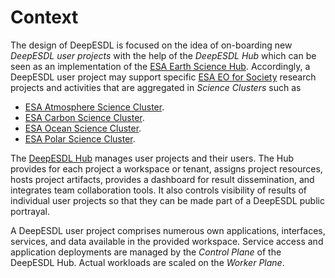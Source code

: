 # Context

The design of DeepESDL is focused on the idea of on-boarding new 
*DeepESDL user projects* with the help of the 
*DeepESDL Hub* which can be seen as an implementation of the 
[ESA Earth Science Hub](https://www.esa.int/Applications/Observing_the_Earth/FutureEO/Boosting_Earth_science). 
Accordingly, a DeepESDL user project may support specific 
[ESA EO for Society](https://eo4society.esa.int/) 
research projects and activities that are aggregated in *Science Clusters* 
such as

* [ESA Atmosphere Science Cluster](https://eo4society.esa.int/communities/scientists/esa-atmosphere-science-cluster/).
* [ESA Carbon Science Cluster](https://eo4society.esa.int/communities/scientists/esa-carbon-science-cluster/).
* [ESA Ocean Science Cluster](https://eo4society.esa.int/communities/scientists/esa-ocean-science-cluster/).
* [ESA Polar Science Cluster](https://eo4society.esa.int/communities/scientists/esa-polar-science-cluster/).


The [DeepESDL Hub](hub.md) manages user projects and their users. 
The Hub provides for each project a workspace or tenant, 
assigns project resources, hosts project artifacts, provides a dashboard 
for result dissemination, and integrates team collaboration tools. 
It also controls visibility of results of individual user projects so 
that they can be made part of a DeepESDL public portrayal.

A DeepESDL user project comprises numerous own applications, interfaces, 
services, and data available in the provided workspace. 
Service access and application deployments are managed by the 
*Control Plane* of the DeepESDL Hub. Actual workloads are 
scaled on the *Worker Plane*.
